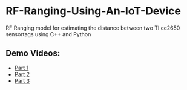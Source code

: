 # RF-Ranging-Using-An-IoT-Device
RF Ranging model for estimating the distance between two TI cc2650 sensortags using C++ and Python
## Demo Videos:
- [Part 1](https://www.youtube.com/watch?v=5wUlPO-OdJ0&feature=youtu.be)
- [Part 2](https://www.youtube.com/watch?v=K3UqQ34b7rA&feature=youtu.be)
- [Part 3](https://www.youtube.com/watch?v=MolLfRMlBX0&feature=youtu.be)

